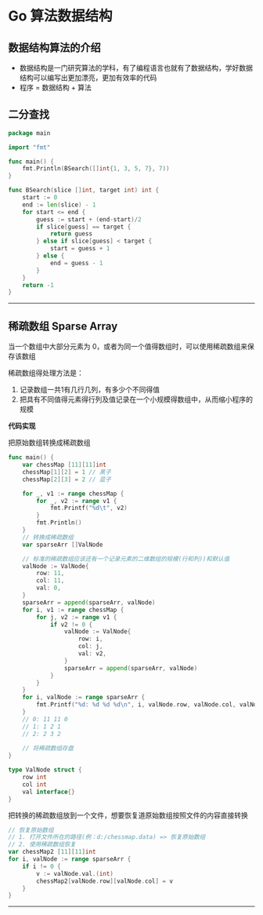 # Go 算法数据结构

## 数据结构算法的介绍

- 数据结构是一门研究算法的学科，有了编程语言也就有了数据结构，学好数据结构可以编写出更加漂亮，更加有效率的代码
- 程序 = 数据结构 + 算法

## 二分查找

```go
package main

import "fmt"

func main() {
	fmt.Println(BSearch([]int{1, 3, 5, 7}, 7))
}

func BSearch(slice []int, target int) int {
	start := 0
	end := len(slice) - 1
	for start <= end {
		guess := start + (end-start)/2
		if slice[guess] == target {
			return guess
		} else if slice[guess] < target {
			start = guess + 1
		} else {
			end = guess - 1
		}
	}
	return -1
}
```

---

## 稀疏数组 Sparse Array

当一个数组中大部分元素为 0，或者为同一个值得数组时，可以使用稀疏数组来保存该数组

稀疏数组得处理方法是：

1. 记录数组一共1有几行几列，有多少个不同得值
2. 把具有不同值得元素得行列及值记录在一个小规模得数组中，从而缩小程序的规模

**代码实现**

把原始数组转换成稀疏数组

```go
func main() {
	var chessMap [11][11]int
	chessMap[1][2] = 1 // 黑子
	chessMap[2][3] = 2 // 蓝子

	for _, v1 := range chessMap {
		for _, v2 := range v1 {
			fmt.Printf("%d\t", v2)
		}
		fmt.Println()
	}
	// 转换成稀疏数组
	var sparseArr []ValNode

	// 标准的稀疏数组应该还有一个记录元素的二维数组的规模(行和列))和默认值
	valNode := ValNode{
		row: 11,
		col: 11,
		val: 0,
	}
	sparseArr = append(sparseArr, valNode)
	for i, v1 := range chessMap {
		for j, v2 := range v1 {
			if v2 != 0 {
				valNode := ValNode{
					row: i,
					col: j,
					val: v2,
				}
				sparseArr = append(sparseArr, valNode)
			}
		}
	}
	for i, valNode := range sparseArr {
		fmt.Printf("%d: %d %d %d\n", i, valNode.row, valNode.col, valNode.val)
	}
	// 0: 11 11 0
	// 1: 1 2 1
	// 2: 2 3 2
    
    // 将稀疏数组存盘
}

type ValNode struct {
	row int
	col int
	val interface{}
}
```

把转换的稀疏数组放到一个文件，想要恢复道原始数组按照文件的内容直接转换

```go
// 恢复原始数组
// 1. 打开文件所在的路径(例：d:/chessmap.data) => 恢复原始数组
// 2. 使用稀疏数组恢复  
var chessMap2 [11][11]int
for i, valNode := range sparseArr {
    if i != 0 {
        v := valNode.val.(int)
        chessMap2[valNode.row][valNode.col] = v
    }
}
```

---

